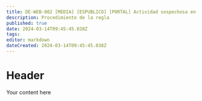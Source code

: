 ```yaml
---
title: DE-WEB-002 [MEDIA] [ESPUBLICO] [PORTAL] Actividad sospechosa en formularios
description: Procedimiento de la regla
published: true
date: 2024-03-14T09:45:45.038Z
tags: 
editor: markdown
dateCreated: 2024-03-14T09:45:45.038Z
---
```


# Header
Your content here